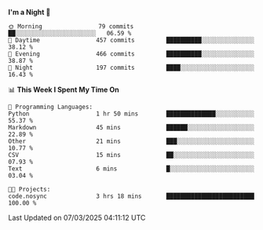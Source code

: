 <!--START_SECTION:waka-->
**I'm a Night 🦉** 

```text
🌞 Morning                79 commits          ██░░░░░░░░░░░░░░░░░░░░░░░   06.59 % 
🌆 Daytime                457 commits         ██████████░░░░░░░░░░░░░░░   38.12 % 
🌃 Evening                466 commits         ██████████░░░░░░░░░░░░░░░   38.87 % 
🌙 Night                  197 commits         ████░░░░░░░░░░░░░░░░░░░░░   16.43 % 
```


📊 **This Week I Spent My Time On** 

```text
💬 Programming Languages: 
Python                   1 hr 50 mins        ██████████████░░░░░░░░░░░   55.37 % 
Markdown                 45 mins             ██████░░░░░░░░░░░░░░░░░░░   22.89 % 
Other                    21 mins             ███░░░░░░░░░░░░░░░░░░░░░░   10.77 % 
CSV                      15 mins             ██░░░░░░░░░░░░░░░░░░░░░░░   07.93 % 
Text                     6 mins              █░░░░░░░░░░░░░░░░░░░░░░░░   03.04 % 

🐱‍💻 Projects: 
code.nosync              3 hrs 18 mins       █████████████████████████   100.00 % 
```


 Last Updated on 07/03/2025 04:11:12 UTC
<!--END_SECTION:waka-->
